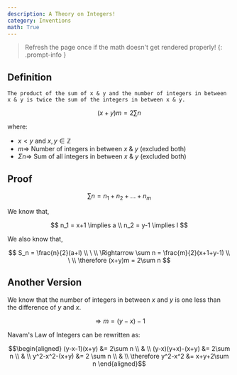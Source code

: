 ```yaml
---
description: A Theory on Integers!
category: Inventions
math: True
---
```


> Refresh the page once if the math doesn't get rendered properly!
{: .prompt-info }

## Definition

`The product of the sum of x & y and the number of integers in between x & y is twice the sum of the integers in between x & y.`

$$(x+y)m = 2\sum n$$

where:
* $x < y$ and $x, y \in \mathbb{Z}$
* $m \Rightarrow$ Number of integers in between $x$ & $y$ (excluded both)
* $\Sigma n \Rightarrow$ Sum of all integers in between $x$ & $y$ (excluded both)

## Proof

$$\sum n = n_1+n_2+\dots+n_m$$

We know that,

$$
n_1 = x+1 \implies a \\
n_2 = y-1 \implies l
$$

We also know that,

$$
S_n = \frac{n}{2}(a+l) \\
\ \\
\Rightarrow \sum n = \frac{m}{2}(x+1+y-1) \\
\ \\
\therefore (x+y)m = 2\sum n
$$

## Another Version

We know that the number of integers in between $x$ and $y$ is one less than the difference of $y$ and $x$.

$$\Rightarrow m = (y-x)-1$$

Navam's Law of Integers can be rewritten as:

$$\begin{aligned}
(y-x-1)(x+y) &= 2\sum n \\
& \\
(y-x)(y+x)-(x+y) &= 2\sum n \\
& \\
y^2-x^2-(x+y) &= 2 \sum n \\
& \\
\therefore y^2-x^2 &= x+y+2\sum n
\end{aligned}$$